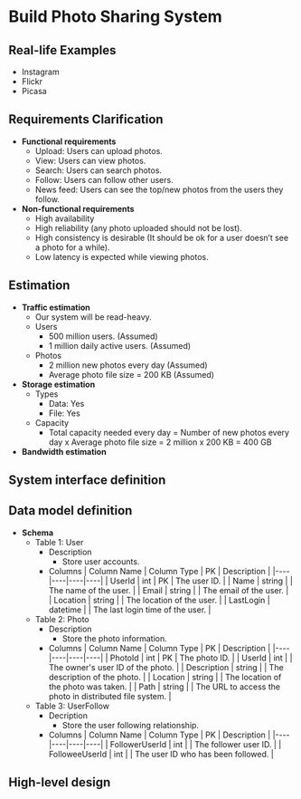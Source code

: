 # Build Photo Sharing System

## Real-life Examples
- Instagram
- Flickr
- Picasa

## Requirements Clarification
- **Functional requirements**
   - Upload: Users can upload photos.
   - View: Users can view photos.
   - Search: Users can search photos.
   - Follow: Users can follow other users.
   - News feed: Users can see the top/new photos from the users they follow.
- **Non-functional requirements**
   - High availability
   - High reliability (any photo uploaded should not be lost).
   - High consistency is desirable (It should be ok for a user doesn’t see a photo for a while).
   - Low latency is expected while viewing photos.

## Estimation
- **Traffic estimation**
   - Our system will be read-heavy.
   - Users
      - 500 million users. (Assumed)
      - 1 million daily active users. (Assumed)
   - Photos
      - 2 million new photos every day (Assumed)
      - Average photo file size = 200 KB (Assumed)
- **Storage estimation**
   - Types
      - Data: Yes
      - File: Yes
   - Capacity
      - Total capacity needed every day = Number of new photos every day x Average photo file size = 2 million x 200 KB =  400 GB
- **Bandwidth estimation**

## System interface definition

## Data model definition
- **Schema**
   - Table 1: User
      - Description
         - Store user accounts.
      - Columns
        | Column Name | Column Type | PK | Description |
        |----|----|----|----|
        | UserId | int | PK | The user ID. |
        | Name | string | | The name of the user. |
        | Email | string | | The email of the user. |
        | Location | string | | The location of the user. |
        | LastLogin | datetime | | The last login time of the user. |
   - Table 2: Photo
      - Description
         - Store the photo information.
      - Columns
        | Column Name | Column Type | PK | Description |
        |----|----|----|----|
        | PhotoId | int | PK | The photo ID. |
        | UserId | int | | The owner's user ID of the photo. |
        | Description | string | | The description of the photo. |
        | Location | string | | The location of the photo was taken. |
        | Path | string | | The URL to access the photo in distributed file system. |
   - Table 3: UserFollow
      - Decription
         - Store the user following relationship.
      - Columns
        | Column Name | Column Type | PK | Description |
        |----|----|----|----|
        | FollowerUserId | int | | The follower user ID. |
        | FolloweeUserId | int | | The user ID who has been followed. |
        
## High-level design
